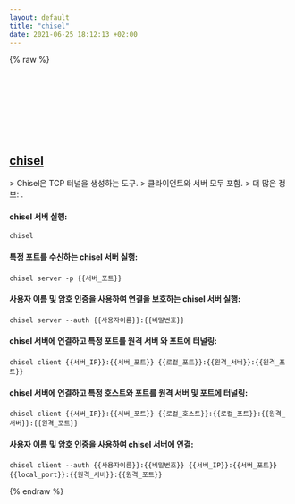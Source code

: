 ```yaml
---
layout: default
title: "chisel"
date: 2021-06-25 18:12:13 +02:00
---
```

{% raw %}
<h2 id="chisel">
  <a href="/ko/common/chisel.html">chisel</a> <a href="#chisel"><svg class="icon">
    <use href="/assets/images/unicode_sprite.svg#link" />
  </svg></a>
</h2>
> Chisel은 TCP 터널을 생성하는 도구.
> 클라이언트와 서버 모두 포함.
> 더 많은 정보: <https://github.com/jpillora/chisel>.

#### chisel 서버 실행:
```shell
chisel 
```
#### 특정 포트를 수신하는 chisel 서버 실행:
```shell
chisel server -p {{서버_포트}}
```
#### 사용자 이름 및 암호 인증을 사용하여 연결을 보호하는 chisel 서버 실행:
```shell
chisel server --auth {{사용자이름}}:{{비밀번호}}
```
#### chisel 서버에 연결하고 특정 포트를 원격 서버 와 포트에 터널링:
```shell
chisel client {{서버_IP}}:{{서버_포트}} {{로컬_포트}}:{{원격_서버}}:{{원격_포트}}
```
#### chisel 서버에 연결하고 특정 호스트와 포트를 원격 서버 및 포트에 터널링:
```shell
chisel client {{서버_IP}}:{{서버_포트}} {{로컬_호스트}}:{{로컬_포트}}:{{원격_서버}}:{{원격_포트}}
```
#### 사용자 이름 및 암호 인증을 사용하여 chisel 서버에 연결:
```shell
chisel client --auth {{사용자이름}}:{{비밀번호}} {{서버_IP}}:{{서버_포트}} {{local_port}}:{{원격_서버}}:{{원격_포트}}
```
{% endraw %}